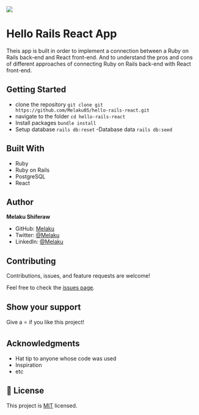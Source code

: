 ![](https://img.shields.io/badge/Microverse-blueviolet)

# Hello Rails React App

Theis app is built in order to implement a connection between a Ruby on Rails back-end and React front-end. And to understand the pros and cons of different approaches of connecting Ruby on Rails back-end with React front-end.

## Getting Started
- clone the repository
`git clone git  https://github.com/Melaku05/hello-rails-react.git`
- navigate to the folder
`cd hello-rails-react`
- Install packages
`bundle install`
- Setup database
`rails db:reset`
-Database data
`rails db:seed`


## Built With

- Ruby
- Ruby on Rails 
- PostgreSQL
- React

## Author

 **Melaku Shiferaw**

- GitHub: [Melaku](https://github.com/Melaku05)
- Twitter: [@Melaku](https://twitter.com/Melaku)
- LinkedIn: [@Melaku](https://www.linkedin.com/in/melaku/)


## Contributing

Contributions, issues, and feature requests are welcome!

Feel free to check the [issues page](https://github.com/Melaku05/hello-react-rails/issues).

## Show your support

Give a :star:️ if you like this project!

## Acknowledgments

- Hat tip to anyone whose code was used
- Inspiration
- etc

## :memo: License

This project is [MIT](./MIT.md) licensed.
